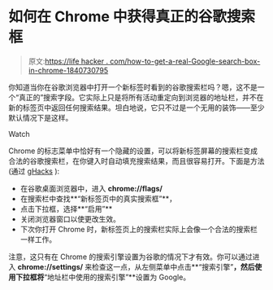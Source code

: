 # 如何在 Chrome 中获得真正的谷歌搜索框

> 原文:[https://life hacker . com/how-to-get-a-real-Google-search-box-in-chrome-1840730795](https://lifehacker.com/how-to-get-a-real-google-search-box-in-chrome-1840730795)

你知道当你在谷歌浏览器中打开一个新标签时看到的谷歌搜索栏吗？嗯，这不是一个“真正的”搜索字段。它实际上只是将所有活动重定向到浏览器的地址栏，并不在新的标签页中返回任何搜索结果。坦白地说，它只不过是一个无用的装饰——至少默认情况下是这样。

Watch

Chrome 的标志菜单中恰好有一个隐藏的设置，可以将新标签屏幕的搜索栏变成合法的谷歌搜索栏，在你键入时自动填充搜索结果，而且很容易打开。下面是方法(通过 [gHacks](https://www.ghacks.net/2019/12/30/add-a-real-search-box-to-chromes-new-tab-page/) ):

*   在谷歌桌面浏览器中，进入 **chrome://flags/**
*   在搜索栏中查找**“新标签页中的真实搜索框”**，
*   点击下拉框，选择**“启用”**
*   关闭浏览器窗口以使更改生效。
*   下次你打开 Chrome 时，新标签页上的搜索栏实际上会像一个合法的搜索栏一样工作。

注意，这只有在 Chrome 的搜索引擎设置为谷歌的情况下才有效。你可以通过进入 **chrome://settings/** 来检查这一点，从左侧菜单中点击**“搜索引擎”**，然后使用下拉框将**“地址栏中使用的搜索引擎”**设置为 Google。